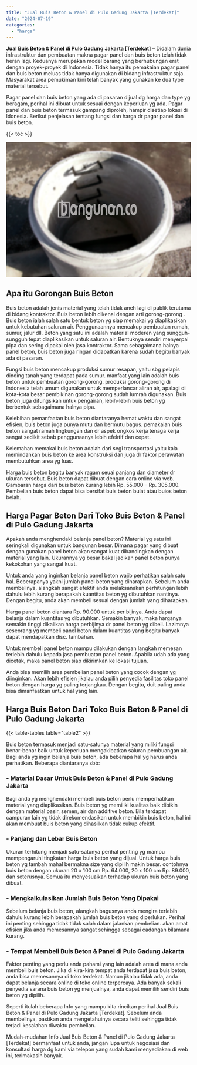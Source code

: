 ```yaml
---
title: "Jual Buis Beton & Panel di Pulo Gadung Jakarta [Terdekat]"
date: "2024-07-19"
categories: 
  - "harga"
---
```


**Jual Buis Beton & Panel di Pulo Gadung Jakarta \[Terdekat\]** – Didalam dunia infrastruktur dan pembuatan makna pagar panel dan buis beton telah tidak heran lagi. Keduanya merupakan model barang yang berhubungan erat dengan proyek-proyek di Indonesia. Tidak hanya itu pemakaian pagar panel dan buis beton meluas tidak hanya digunakan di bidang infrastruktur saja. Masyarakat area pemukiman kini telah banyak yang gunakan ke dua type material tersebut.

Pagar panel dan buis beton yang ada di pasaran dijual dg harga dan type yg beragam, perihal ini dibuat untuk sesuai dengan keperluan yg ada. Pagar panel dan buis beton termasuk gampang diproleh, hampir disetiap lokasi di Idonesia. Berikut penjelasan tentang fungsi dan harga dr pagar panel dan buis beton.

{{< toc >}}

![Jual Buis Beton & Panel di Pulo Gadung Jakarta [Terdekat]](/images/jual-panel-buis-beton-murah-17.png)

## Apa itu Gorongan Buis Beton

Buis beton adalah jenis material yang telah tidak aneh lagi di publik terutama di bidang kontraktor. Buis beton lebih dikenal dengan arti gorong-gorong . Buis beton ialah salah satu bentuk beton yg siap memakai yg diaplikasikan untuk kebutuhan saluran air. Penggunaannya mencakup pembuatan rumah, sumur, jalur dll. Beton yang satu ini adalah material moderen yang sungguh-sungguh tepat diaplikasikan untuk saluran air. Bentuknya sendiri menyerpai pipa dan sering dipakai oleh jasa kontraktor. Sama sebagaimana halnya panel beton, buis beton juga ringan didapatkan karena sudah begitu banyak ada di pasaran.

Fungsi buis beton mencakup produksi sumur resapan, yaitu sbg pelapis dinding tanah yang terdapat pada sumur. manfaat yang lain adalah buis beton untuk pembuatan gorong-gorong. produksi gorong-gorong di Indonesia telah umum digunakan untuk memperlancar aliran air, apalagi di kota-kota besar pembikinan gorong-gorong sudah lumrah digunakan. Buis beton juga difungsikan untuk pengairan, lebih-lebih buis beton yg berbentuk sebagaimana halnya pipa.

Kelebihan pemanfaatan buis beton diantaranya hemat waktu dan sangat efisien, buis beton juga punya mutu dan bermutu bagus. pemakaian buis beton sangat ramah lingkungan dan dr aspek ongkos kerja tenaga kerja sangat sedikit sebab penggunaanya lebih efektif dan cepat.

Kelemahan memakai buis beton adalah dari segi transportasi yaitu kala memindahkan buis beton ke area konstruksi dan juga dr faktor perawatan membutuhkan area yg luas.

Harga buis beton begitu banyak ragam seuai panjang dan diameter dr ukuran tersebut. Buis beton dapat dibuat dengan cara online via web. Gambaran harga dari buis beton kurang lebih Rp. 55.000 – Rp. 305.000. Pembelian buis beton dapat bisa bersifat buis beton bulat atau buios beton belah.

## Harga Pagar Beton Dari Toko Buis Beton & Panel di Pulo Gadung Jakarta

Apakah anda menghendaki belanja panel beton? Material yg satu ini seringkali digunakan untuk bangunan besar. Dimana pagar yang dibuat dengan gunakan panel beton akan sangat kuat dibandingkan dengan material yang lain. Ukurannya yg besar bakal jadikan panel beton punya kekokohan yang sangat kuat.

Untuk anda yang inginkan belanja panel beton wajib perhatikan salah satu hal. Beberapanya yakni jumlah panel beton yang diharapkan. Sebelum anda membelinya, alangkah sangat efektif anda melaksanakan perhitungan lebih dahulu lebih kurang berapakah kuantitas beton yg dibutuhkan nantinya. Dengan begitu, anda akan membeli sesuai dengan jumlah yang diharapkan.

Harga panel beton diantara Rp. 90.000 untuk per bijinya. Anda dapat belanja dalam kuantitas yg dibutuhkan. Semakin banyak, maka harganya semakin tinggi dikalikan harga perbijinya dr panel beton yg dibeli. Lazimnya seseorang yg membeli panel beton dalam kuantitas yang begitu banyak dapat mendapatkan disc. tambahan.

Untuk membeli panel beton mampu dilakukan dengan langkah memesan terlebih dahulu kepada jasa pembuatan panel beton. Apabila udah ada yang dicetak, maka panel beton siap dikirimkan ke lokasi tujuan.

Anda bisa memilih area pembelian panel beton yang cocok dengan yg diinginkan. Akan lebih efisien jikalau anda pilih penyedia fasilitas toko panel beton dengan harga yg paling terjangkau. Dengan begitu, duit paling anda bisa dimanfaatkan untuk hal yang lain.

## Harga Buis Beton Dari Toko Buis Beton & Panel di Pulo Gadung Jakarta

{{< table-tables table="table2" >}}

Buis beton termasuk menjadi satu-satunya material yang miliki fungsi benar-benar baik untuk keperluan mengakibatkan saluran pembuangan air. Bagi anda yg ingin belanja buis beton, ada beberapa hal yg harus anda perhatikan. Beberapa diantaranya sbb:

### \- Material Dasar Untuk Buis Beton & Panel di Pulo Gadung Jakarta

Bagi anda yg menghendaki membeli buis beton perlu memperhatikan material yang diaplikasikan. Buis beton yg memiliki kualitas baik dibikin dengan material pasir, semen, air dan additive beton. Bila terdapat campuran lain yg tidak direkomendasikan untuk membikin buis beton, hal ini akan membuat buis beton yang dihasilkan tidak cukup efektif.

### \- Panjang dan Lebar Buis Beton

Ukuran terhitung menjadi satu-satunya perihal penting yg mampu mempengaruhi tingkatan harga buis beton yang dijual. Untuk harga buis beton yg tambah mahal bermakna size yang dipilih makin besar. contohnya buis beton dengan ukuran 20 x 100 cm Rp. 64.000, 20 x 100 cm Rp. 89.000, dan seterusnya. Semua itu menyesuaikan terhadap ukuran buis beton yang dibuat.

### \- Mengkalkulasikan Jumlah Buis Beton Yang Dipakai

Sebelum belanja buis beton, alangkah bagusnya anda mengira terlebih dahulu kurang lebih berapakah jumlah buis beton yang diperlukan. Perihal ini penting sehingga tidak tidak salah dalam jalankan pembelian. akan amat efisien jika anda memesannya sangat sehingga sebagai cadangan bilamana kurang.

### \- Tempat Membeli Buis Beton & Panel di Pulo Gadung Jakarta

Faktor penting yang perlu anda pahami yang lain adalah area di mana anda membeli buis beton. Jika di kira-kira tempat anda terdapat jasa buis beton, anda bisa memesannya di toko terdekat. Namun jikalau tidak ada, anda dapat belanja secara online di toko online terpercaya. Ada banyak sekali penyedia sarana buis beton yg menjualnya, anda dapat memilih sendiri buis beton yg dipilih.

Seperti itulah beberapa Info yang mampu kita rincikan perihal Jual Buis Beton & Panel di Pulo Gadung Jakarta \[Terdekat\]. Sebelum anda membelinya, pastikan anda mengetahuinya secara teliti sehingga tidak terjadi kesalahan diwaktu pembelian.

Mudah-mudahan Info Jual Buis Beton & Panel di Pulo Gadung Jakarta \[Terdekat\] bermanfaat untuk anda, jangan lupa untuk negosiasi dan konsultasi harga dg kami via telepon yang sudah kami menyediakan di web ini, terimakasih banyak.
